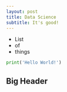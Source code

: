 ```yaml
---
layout: post
title: Data Science
subtitle: It's good!
---
```


- List
- of
- things

```python
print('Hello World!')
```

## Big Header

